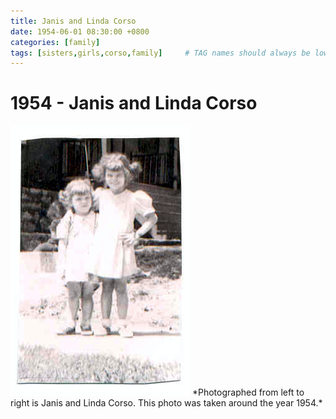```yaml
---
title: Janis and Linda Corso
date: 1954-06-01 08:30:00 +0800
categories: [family]
tags: [sisters,girls,corso,family]     # TAG names should always be lowercase
---
```

# 1954 - Janis and Linda Corso

<img src="https://raw.githubusercontent.com/corsokalte/corsokalte.github.io/main/_posts/images/Janis%20(2)%20and%20Linda%20(4)%201954.png" alt="1954">
*Photographed from left to right is Janis and Linda Corso. This photo was taken around the year 1954.*
